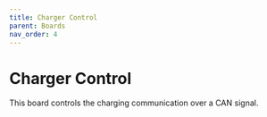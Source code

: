 ```yaml
---
title: Charger Control
parent: Boards
nav_order: 4
---
```


# Charger Control
This board controls the charging communication over a CAN signal.